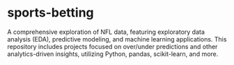 # sports-betting
A comprehensive exploration of NFL data, featuring exploratory data analysis (EDA), predictive modeling, and machine learning applications. This repository includes projects focused on over/under predictions and other analytics-driven insights, utilizing Python, pandas, scikit-learn, and more. 

